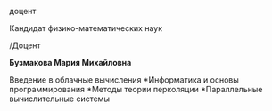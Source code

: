 доцент

Кандидат физико-математических наук

/Доцент

**Бузмакова Мария Михайловна**

Введение в облачные вычисления
	*Информатика и основы программирования
	*Методы теории перколяции
	*Параллельные вычислительные системы